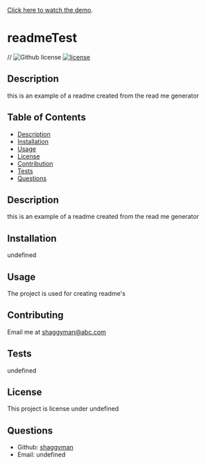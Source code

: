 
[Click here to watch the demo](https://drive.google.com/file/d/1q-UOCF3Lwml3xEvZmURWqnFdjqoLb8Ct/view?usp=sharing). 


# readmeTest

// ![Github license](http://img.shields.io/badge/license-undefined-blue.svg)
[![license](https://img.shields.io/badge/license--blue)](https://shields.io)

## Description

this is an example of a readme created from the read me generator

## Table of Contents

- [Description](#Description)
- [Installation](#installation)
- [Usage](#usage)
- [License](#license)
- [Contribution](#contribution)
- [Tests](#tests)
- [Questions](#questions)

## Description

this is an example of a readme created from the read me generator

## Installation

undefined

## Usage

The project is used for creating readme's

## Contributing

Email me at shaggyman@abc.com

## Tests

undefined

## License

This project is license under undefined

## Questions

- Github: [shaggyman](https://github.com/shaggyman)
- Email: undefined
